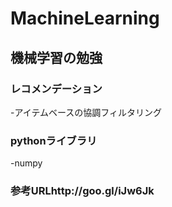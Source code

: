 # MachineLearning

## 機械学習の勉強

### レコメンデーション
-アイテムベースの協調フィルタリング

### pythonライブラリ
-numpy

### 参考URLhttp://goo.gl/iJw6Jk
